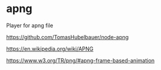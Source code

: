 # apng
Player for apng file

https://github.com/TomasHubelbauer/node-apng

https://en.wikipedia.org/wiki/APNG

https://www.w3.org/TR/png/#apng-frame-based-animation

